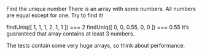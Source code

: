 Find the unique number
There is an array with some numbers. All numbers are equal except for one. Try to find it!

findUniq([ 1, 1, 1, 2, 1, 1 ]) === 2
findUniq([ 0, 0, 0.55, 0, 0 ]) === 0.55
It’s guaranteed that array contains at least 3 numbers.

The tests contain some very huge arrays, so think about performance.
